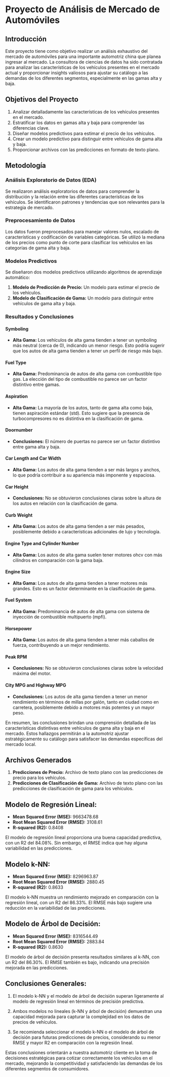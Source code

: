 # Proyecto de Análisis de Mercado de Automóviles

## Introducción

Este proyecto tiene como objetivo realizar un análisis exhaustivo del mercado de automóviles para una importante automotriz china que planea ingresar al mercado. La consultora de ciencias de datos ha sido contratada para analizar las características de los vehículos presentes en el mercado actual y proporcionar insights valiosos para ajustar su catálogo a las demandas de los diferentes segmentos, especialmente en las gamas alta y baja.

## Objetivos del Proyecto

1. Analizar detalladamente las características de los vehículos presentes en el mercado.
2. Estratificar los datos en gamas alta y baja para comprender las diferencias clave.
3. Diseñar modelos predictivos para estimar el precio de los vehículos.
4. Crear un modelo predictivo para distinguir entre vehículos de gama alta y baja.
5. Proporcionar archivos con las predicciones en formato de texto plano.

## Metodología

### Análisis Exploratorio de Datos (EDA)

Se realizaron análisis exploratorios de datos para comprender la distribución y la relación entre las diferentes características de los vehículos. Se identificaron patrones y tendencias que son relevantes para la estrategia de mercado.

### Preprocesamiento de Datos

Los datos fueron preprocesados para manejar valores nulos, escalado de características y codificación de variables categóricas. Se utilizó la mediana de los precios como punto de corte para clasificar los vehículos en las categorías de gama alta y baja.

### Modelos Predictivos

Se diseñaron dos modelos predictivos utilizando algoritmos de aprendizaje automático:
1. **Modelo de Predicción de Precio:** Un modelo para estimar el precio de los vehículos.
2. **Modelo de Clasificación de Gama:** Un modelo para distinguir entre vehículos de gama alta y baja.

### Resultados y Conclusiones

#### Symboling
- **Alta Gama:** Los vehículos de alta gama tienden a tener un symboling más neutral (cerca de 0), indicando un menor riesgo. Esto podría sugerir que los autos de alta gama tienden a tener un perfil de riesgo más bajo.

#### Fuel Type
- **Alta Gama:** Predominancia de autos de alta gama con combustible tipo gas. La elección del tipo de combustible no parece ser un factor distintivo entre gamas.

#### Aspiration
- **Alta Gama:** La mayoría de los autos, tanto de gama alta como baja, tienen aspiración estándar (std). Esto sugiere que la presencia de turbocompresores no es distintiva en la clasificación de gama.

#### Doornumber
- **Conclusiones:** El número de puertas no parece ser un factor distintivo entre gama alta y baja.

#### Car Length and Car Width
- **Alta Gama:** Los autos de alta gama tienden a ser más largos y anchos, lo que podría contribuir a su apariencia más imponente y espaciosa.

#### Car Height
- **Conclusiones:** No se obtuvieron conclusiones claras sobre la altura de los autos en relación con la clasificación de gama.

#### Curb Weight
- **Alta Gama:** Los autos de alta gama tienden a ser más pesados, posiblemente debido a características adicionales de lujo y tecnología.

#### Engine Type and Cylinder Number
- **Alta Gama:** Los autos de alta gama suelen tener motores ohcv con más cilindros en comparación con la gama baja.

#### Engine Size
- **Alta Gama:** Los autos de alta gama tienden a tener motores más grandes. Esto es un factor determinante en la clasificación de gama.

#### Fuel System
- **Alta Gama:** Predominancia de autos de alta gama con sistema de inyección de combustible multipuerto (mpfi).

#### Horsepower
- **Alta Gama:** Los autos de alta gama tienden a tener más caballos de fuerza, contribuyendo a un mejor rendimiento.

#### Peak RPM
- **Conclusiones:** No se obtuvieron conclusiones claras sobre la velocidad máxima del motor.

#### City MPG and Highway MPG
- **Conclusiones:** Los autos de alta gama tienden a tener un menor rendimiento en términos de millas por galón, tanto en ciudad como en carretera, posiblemente debido a motores más potentes y un mayor peso.

En resumen, las conclusiones brindan una comprensión detallada de las características distintivas entre vehículos de gama alta y baja en el mercado. Estos hallazgos permitirán a la automotriz ajustar estratégicamente su catálogo para satisfacer las demandas específicas del mercado local.

## Archivos Generados

1. **Predicciones de Precio:** Archivo de texto plano con las predicciones de precio para los vehículos.
2. **Predicciones de Clasificación de Gama:** Archivo de texto plano con las predicciones de clasificación de gama para los vehículos.

## Modelo de Regresión Lineal:

- **Mean Squared Error (MSE):** 9663478.68
- **Root Mean Squared Error (RMSE):** 3108.61
- **R-squared (R2):** 0.8408

El modelo de regresión lineal proporciona una buena capacidad predictiva, con un R2 del 84.08%. Sin embargo, el RMSE indica que hay alguna variabilidad en las predicciones.

## Modelo k-NN:

- **Mean Squared Error (MSE):** 8296963.87
- **Root Mean Squared Error (RMSE):** 2880.45
- **R-squared (R2):** 0.8633

El modelo k-NN muestra un rendimiento mejorado en comparación con la regresión lineal, con un R2 del 86.33%. El RMSE más bajo sugiere una reducción en la variabilidad de las predicciones.

## Modelo de Árbol de Decisión:

- **Mean Squared Error (MSE):** 8316544.49
- **Root Mean Squared Error (RMSE):** 2883.84
- **R-squared (R2):** 0.8630

El modelo de árbol de decisión presenta resultados similares al k-NN, con un R2 del 86.30%. El RMSE también es bajo, indicando una precisión mejorada en las predicciones.

## Conclusiones Generales:

1. El modelo k-NN y el modelo de árbol de decisión superan ligeramente al modelo de regresión lineal en términos de precisión predictiva.

2. Ambos modelos no lineales (k-NN y árbol de decisión) demuestran una capacidad mejorada para capturar la complejidad en los datos de precios de vehículos.

3. Se recomienda seleccionar el modelo k-NN o el modelo de árbol de decisión para futuras predicciones de precios, considerando su menor RMSE y mayor R2 en comparación con la regresión lineal.

Estas conclusiones orientarán a nuestra automotriz cliente en la toma de decisiones estratégicas para cotizar correctamente los vehículos en el mercado, mejorando la competitividad y satisfaciendo las demandas de los diferentes segmentos de consumidores.